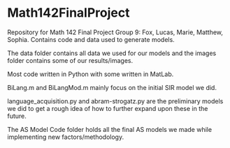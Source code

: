 # Math142FinalProject
Repository for Math 142 Final Project Group 9: Fox, Lucas, Marie, Matthew, Sophia. Contains code and data used to generate models.

The data folder contains all data we used for our models and the images folder contains some of our results/images.

Most code written in Python with some written in MatLab.

BiLang.m and BiLangMod.m mainly focus on the initial SIR model we did.

language_acquisition.py and abram-strogatz.py are the preliminary models we did to get a rough idea of how to further expand upon these in the future.

The AS Model Code folder holds all the final AS models we made while implementing new factors/methodology.
